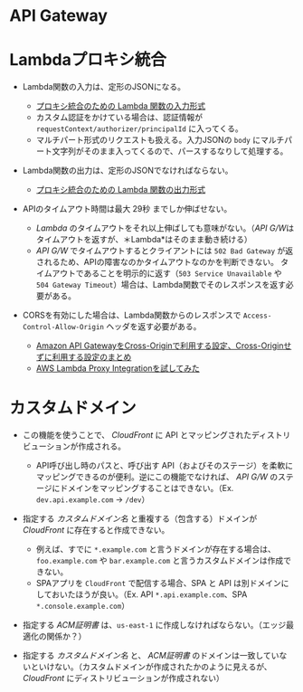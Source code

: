 API Gateway
====

# Lambdaプロキシ統合

* Lambda関数の入力は、定形のJSONになる。
  * [プロキシ統合のための Lambda 関数の入力形式](https://docs.aws.amazon.com/ja_jp/apigateway/latest/developerguide/set-up-lambda-proxy-integrations.html#api-gateway-simple-proxy-for-lambda-input-format)
  * カスタム認証をかけている場合は、認証情報が `requestContext/authorizer/principalId` に入ってくる。
  * マルチパート形式のリクエストも扱える。入力JSONの `body` にマルチパート文字列がそのまま入ってくるので、パースするなりして処理する。

* Lambda関数の出力は、定形のJSONでなければならない。
  * [プロキシ統合のための Lambda 関数の出力形式](https://docs.aws.amazon.com/ja_jp/apigateway/latest/developerguide/set-up-lambda-proxy-integrations.html#api-gateway-simple-proxy-for-lambda-output-format)

* APIのタイムアウト時間は最大 29秒 までしか伸ばせない。
  * *Lambda* のタイムアウトをそれ以上伸ばしても意味がない。（*API G/W*はタイムアウトを返すが、＊Lambda*はそのまま動き続ける）
  * *API G/W* でタイムアウトするとクライアントには `502 Bad Gateway` が返されるため、APIの障害なのかタイムアウトなのかを判断できない。
  タイムアウトであることを明示的に返す（`503 Service Unavailable` や `504 Gateway Timeout`）場合は、Lambda関数でそのレスポンスを返す必要がある。

* CORSを有効にした場合は、Lambda関数からのレスポンスで `Access-Control-Allow-Origin` ヘッダを返す必要がある。
  * [Amazon API GatewayをCross-Originで利用する設定、Cross-Originせずに利用する設定のまとめ](https://qiita.com/aiwas/items/116a1039558bec1c5edd)
  * [AWS Lambda Proxy Integrationを試してみた](https://qiita.com/seiya_orz/items/2bd83204e212e35b2c6c#cors%E3%81%AB%E3%81%A4%E3%81%84%E3%81%A6%E8%BF%BD%E8%A8%9820161116)

# カスタムドメイン

* この機能を使うことで、 *CloudFront* に API とマッピングされたディストリビューションが作成される。
  * API呼び出し時のパスと、呼び出す API（およびそのステージ）を柔軟にマッピングできるのが便利。逆にこの機能でなければ、 *API G/W* のステージにドメインをマッピングすることはできない。（Ex. `dev.api.example.com` -> `/dev`）

* 指定する *カスタムドメイン名* と重複する（包含する）ドメインが *CloudFront* に存在すると作成できない。
  * 例えば、すでに `*.example.com` と言うドメインが存在する場合は、`foo.example.com` や `bar.example.com` と言うカスタムドメインは作成できない。
  * SPAアプリを `CloudFront` で配信する場合、SPA と API は別ドメインにしておいたほうが良い。（Ex. API `*.api.example.com`、SPA `*.console.example.com`）

* 指定する *ACM証明書* は、`us-east-1` に作成しなければならない。（エッジ最適化の関係か？）

* 指定する *カスタムドメイン名* と、 *ACM証明書* のドメインは一致していないといけない。（カスタムドメインが作成されたかのように見えるが、 *CloudFront* にディストリビューションが作成されない）
